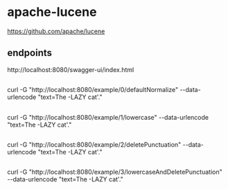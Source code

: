 # apache-lucene

https://github.com/apache/lucene


## endpoints

http://localhost:8080/swagger-ui/index.html



##
curl -G "http://localhost:8080/example/0/defaultNormalize" --data-urlencode "text=The -LAZY cat'."


##

curl -G "http://localhost:8080/example/1/lowercase" --data-urlencode "text=The -LAZY cat'."

## 

curl -G "http://localhost:8080/example/2/deletePunctuation" --data-urlencode "text=The -LAZY cat'."

## 

curl -G "http://localhost:8080/example/3/lowercaseAndDeletePunctuation" --data-urlencode "text=The -LAZY cat'."

##

